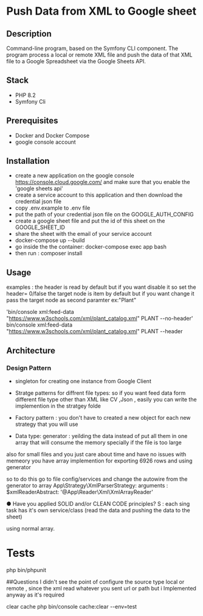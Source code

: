 # Push Data from XML to Google sheet

## Description

Command-line program, based on the Symfony CLI component. The program
process a local or remote XML file and push the data of that XML file to a Google
Spreadsheet via the Google Sheets API.

## Stack

- PHP 8.2
- Symfony Cli

## Prerequisites

- Docker and Docker Compose
- google console account

## Installation

- create a new application on the google console https://console.cloud.google.com/ and make sure that you enable the 'google sheets api'
- create a service account to this application and then download the credential json file
- copy .env.example to .env file
- put the path of your credential json file on the GOOGLE_AUTH_CONFIG
- create a google sheet file and put the id of this sheet on the GOOGLE_SHEET_ID
- share the sheet with the email of your service account
- docker-compose up --build
- go inside the the container: docker-compose exec app bash
- then run : composer install

## Usage

examples : the header is read by default but if you want disable it so set the header= 0/false
the target node is item by default but if you want change it pass the target node as second paramter ex:"Plant"

'bin/console xml:feed-data "https://www.w3schools.com/xml/plant_catalog.xml" PLANT --no-header'
bin/console xml:feed-data "https://www.w3schools.com/xml/plant_catalog.xml" PLANT --header

## Architecture

### Design Pattern

- singleton for creating one instance from Google Client

- Stratge patterns for diffrent file types: so if you want feed data form different file type other than XML like CV ,Json , easily you can write the implemention in the stratgey folde

- Factory pattern : you don't have to created a new object for each new strategy that you will use

- Data type:
  generator : yeilding the data instead of put all them in one array that will consume the memory specially if the file is too large

also for small files and you just care about time and have no issues with memeory you have array implemention
for exporting 6926 rows and using generator

so to do this go to file config/services and change the autowire from the generator to array
App\Strategy\XmlParserStrategy:
arguments :
$xmlReaderAbstract: '@App\Reader\Xml\XmlArrayReader'

● Have you applied SOLID and/or CLEAN CODE principles?
S : each sing task has it's own service/class (read the data and pushing the data to the sheet)

using normal array.

# Tests

php bin/phpunit

##Questions
I didn't see the point of configure the source type local or remote , since the xml read whatever you sent url or path
but i Implemented anyway as it's required

clear cache
php bin/console cache:clear --env=test
